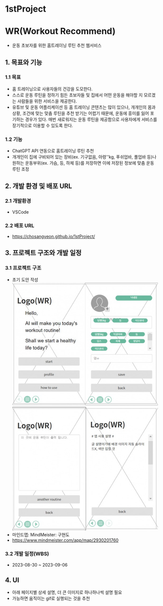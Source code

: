 # 1stProject
# WR(Workout Recommend)
- 운동 초보자를 위한 홈트레이닝 루틴 추천 웹서비스
## 1. 목표와 기능
### 1.1 목표
- 홈 트레이닝으로 사용자들의 건강을 도모한다.
- 스스로 운동 루틴을 정하기 힘든 초보자들 및 집에서 어떤 운동을 해야할 지 모르겠는 사람들을 위한 서비스을 제공한다.
- 유튜브 및 운동 어플리케이션 등 홈 트레이닝 콘텐츠는 많이 있으나, 개개인의 몸과 상황, 조건에 맞는 맞춤 루틴을 추천 받기는 어렵기 때문에, 운동에 흥미를 잃어 포기하는 경우가 있다. 매번 새로워지는 운동 루틴을 제공함으로 사용자에게 서비스를 장기적으로 이용할 수 있도록 한다.
### 1.2 기능
- ChatGPT API 연동으로 홈트레이닝 루틴 추천
- 개개인이 집에 구비되어 있는 장비(ex. 기구없음, 아령''kg, 푸쉬업바, 풀업바 등)나 원하는 운동부위(ex. 가슴, 등, 하체 등)를 저장하면 이에 저장된 정보에 맞춤 운동 루틴 조정
## 2. 개발 환경 및 배포 URL
### 2.1 개발환경
- VSCode
### 2.2 배포 URL
- https://chosangyeon.github.io/1stProject/
## 3. 프로젝트 구조와 개발 일정
### 3.1 프로젝트 구조
- 초기 도안 작성
![Alt text](img/wr_plan.png)
- 마인드맵: MindMeister: 구현도
- https://www.mindmeister.com/app/map/2930201760
### 3.2 개발 일정(WBS)
- 2023-08-30 ~ 2023-09-06
## 4. UI
- 아래 페이지별 상세 설명, 더 큰 이미지로 하나하나씩 설명 필요
- 가능하면 움직이는 gif로 실행되는 것을 추천